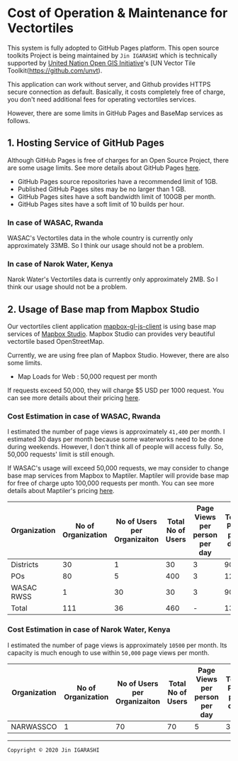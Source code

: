 # Cost of Operation & Maintenance for Vectortiles
This system is fully adopted to GitHub Pages platform. This open source toolkits Project is being maintained by `Jin IGARASHI` which is technically supported by [United Nation Open GIS Initiative](http://unopengis.org/)'s [UN Vector Tile Toolkit(https://github.com/unvt).

This application can work without server, and Github provides HTTPS secure connection as default. Basically, it costs completely free of charge, you don't need additional fees for operating vectortiles services.

However, there are some limits in GitHub Pages and BaseMap services as follows.

## 1. Hosting Service of GitHub Pages
Although GitHub Pages is free of charges for an Open Source Project, there are some usage limits. See more details about GitHub Pages [here](https://docs.github.com/en/github/working-with-github-pages/about-github-pages).
* GitHub Pages source repositories have a recommended limit of 1GB.
* Published GitHub Pages sites may be no larger than 1 GB.
* GitHub Pages sites have a soft bandwidth limit of 100GB per month.
* GitHub Pages sites have a soft limit of 10 builds per hour.

### In case of WASAC, Rwanda
WASAC's Vectortiles data in the whole country is currently only approximately 33MB. So I think our usage should not be a problem.

### In case of Narok Water, Kenya
Narok Water's Vectortiles data is currently only approximately 2MB. So I think our usage should not be a problem.

## 2. Usage of Base map from Mapbox Studio
Our vectortiles client application [mapbox-gl-js-client](https://github.com/narwassco/mapbox-gl-js-client) is using base map services of [Mapbox Studio](https://www.mapbox.com). Mapbox Studio can provides very beautiful vectortile based OpenStreetMap.

Currently, we are using free plan of Mapbox Studio. However, there are also some limits.
* Map Loads for Web : 50,000 request per month

If requests exceed 50,000, they will charge $5 USD per 1000 request.
You can see more details about their pricing [here](https://www.mapbox.com/pricing/).

### Cost Estimation in case of WASAC, Rwanda
I estimated the number of page views is approximately `41,400` per month. I estimated 30 days per month because some waterworks need to be done during weekends. However, I don't think all of people will access fully. So, 50,000 requests' limit is still enough.

If WASAC's usage will exceed 50,000 requests, we may consider to change base map services from Mapbox to Maptiler. Maptiler will provide base map for free of charge upto 100,000 requests per month. You can see more details about Maptiler's pricing [here](https://www.maptiler.com/cloud/plans/). 

| Organization | No of Organization | No of Users per Organizaiton | Total No of Users | Page Views per person per day | Total PVs per day | Estimated PV per month |
|-|-|-|-|-|-|-|
| Districts | 30 | 1 | 30 | 3 | 90 | 2700 |
| POs | 80 | 5 | 400 | 3 | 1200 | 36000 |
| WASAC RWSS | 1 | 30 | 30 | 3 | 90 | 2700 |
| Total | 111 | 36 | 460 | - | 1380 | **41400** |

### Cost Estimation in case of Narok Water, Kenya
I estimated the number of page views is approximately `10500` per month. Its capacity is much enough to use within `50,000` page views per month.

| Organization | No of Organization | No of Users per Organizaiton | Total No of Users | Page Views per person per day | Total PVs per day | Estimated PV per month |
|-|-|-|-|-|-|-|
| NARWASSCO | 1 | 70 | 70 | 5 | 350 | **10500** |

---
`Copyright © 2020 Jin IGARASHI`